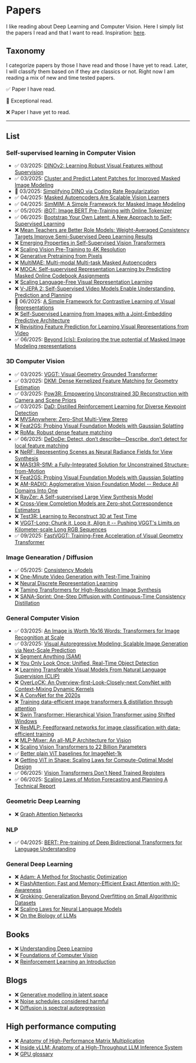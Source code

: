 # Papers
I like reading about Deep Learning and Computer Vision. Here I simply list the papers I read and that I want to read. Inspiration: [here](https://github.com/fregu856/papers).

## Taxonomy
I categorize papers by those I have read and those I have yet to read. Later, I will classify them based on if they are classics or not. Right now I am reading a mix of new and time tested papers.

✅ Paper I have read.

🚀 Exceptional read.

❌ Paper I have yet to read.

----

## List

### Self-supervised learning in Computer Vision
* ✅ 03/2025: [DINOv2: Learning Robust Visual Features without Supervision](https://arxiv.org/abs/2304.07193)
* ✅ 03/2025: [Cluster and Predict Latent Patches for Improved Masked Image Modeling](https://arxiv.org/abs/2502.08769)
* 🚀 03/2025: [Simplifying DINO via Coding Rate Regularization](https://arxiv.org/abs/2502.10385)
* ✅ 04/2025: [Masked Autoencoders Are Scalable Vision Learners](https://arxiv.org/abs/2111.06377)
* ✅ 04/2025: [SimMIM: A Simple Framework for Masked Image Modeling](https://arxiv.org/abs/2111.09886)
* ✅ 05/2025: [iBOT: Image BERT Pre-Training with Online Tokenizer](https://arxiv.org/abs/2111.07832)
* ✅ 06/2025: [Bootstrap Your Own Latent: A New Approach to Self-Supervised Learning](https://arxiv.org/abs/2006.07733)
* ❌ [Mean Teachers are Better Role Models: Weight-Averaged Consistency Targets Improve Semi-Supervised Deep Learning Results](https://arxiv.org/abs/1703.01780)
* ❌ [Emerging Properties in Self-Supervised Vision Transformers](https://openaccess.thecvf.com/content/ICCV2021/html/Caron_Emerging_Properties_in_Self-Supervised_Vision_Transformers_ICCV_2021_paper.html)
* ❌ [Scaling Vision Pre-Training to 4K Resolution](https://arxiv.org/abs/2503.19903v1)
* ❌ [Generative Pretraining from Pixels](https://cdn.openai.com/papers/Generative_Pretraining_from_Pixels_V2.pdf)
* ❌ [MultiMAE: Multi-modal Multi-task Masked Autoencoders](https://arxiv.org/abs/2204.01678)
* ❌ [MOCA: Self-supervised Representation Learning by Predicting Masked Online Codebook Assignments](https://arxiv.org/abs/2307.09361)
* ❌ [Scaling Language-Free Visual Representation Learning](https://arxiv.org/abs/2504.01017)
* ❌ [V-JEPA 2: Self-Supervised Video Models Enable Understanding, Prediction and Planning](https://arxiv.org/abs/2506.09985)
* 🚀 06/2025: [A Simple Framework for Contrastive Learning of Visual Representations](https://arxiv.org/abs/2002.05709)
* ❌ [Self-Supervised Learning from Images with a Joint-Embedding Predictive Architecture](https://arxiv.org/pdf/2301.08243)
* ❌ [Revisiting Feature Prediction for Learning Visual Representations from Video](https://arxiv.org/abs/2404.08471)
* ✅ 06/2025: [Beyond [cls]: Exploring the true potential of Masked Image Modeling representations](https://arxiv.org/abs/2412.03215)


### 3D Computer Vision
* ✅ 03/2025: [VGGT: Visual Geometry Grounded Transformer](https://arxiv.org/abs/2503.11651)
* ✅ 03/2025: [DKM: Dense Kernelized Feature Matching for Geometry Estimation](https://arxiv.org/abs/2202.00667)
* ✅ 03/2025: [Pow3R: Empowering Unconstrained 3D Reconstruction with Camera and Scene Priors](https://arxiv.org/abs/2503.17316)
* ✅ 03/2025: [DaD: Distilled Reinforcement Learning for Diverse Keypoint Detection](https://arxiv.org/abs/2503.07347)
* ❌ [MVSAnywhere: Zero-Shot Multi-View Stereo](https://nianticlabs.github.io/mvsanywhere/resources/MVSAnywhere.pdf)
* ❌ [Feat2GS: Probing Visual Foundation Models with Gaussian Splatting](https://arxiv.org/abs/2412.09606)
* ❌ [RoMa: Robust dense feature matching](https://arxiv.org/abs/2305.15404)
* ✅ 06/2025: [DeDoDe: Detect, don’t describe—Describe, don’t detect for local feature matching](https://arxiv.org/abs/2308.08479)
* ❌ [NeRF: Representing Scenes as Neural Radiance Fields for View Synthesis](https://arxiv.org/abs/2003.08934)
* ❌ [MASt3R-SfM: a Fully-Integrated Solution for Unconstrained Structure-from-Motion](https://arxiv.org/abs/2409.19152)
* ❌ [Feat2GS: Probing Visual Foundation Models with Gaussian Splatting](https://arxiv.org/abs/2412.09606)
* ❌ [AM-RADIO: Agglomerative Vision Foundation Model -- Reduce All Domains Into One](https://arxiv.org/abs/2312.06709)
* ❌ [RayZer: A Self-supervised Large View Synthesis Model](https://arxiv.org/abs/2505.00702)
* ❌ [Cross-View Completion Models are Zero-shot Correspondence Estimators](https://arxiv.org/abs/2412.09072)
* ❌ [Test3R: Learning to Reconstruct 3D at Test Time](https://arxiv.org/abs/2506.13750)
* ❌ [VGGT-Long: Chunk it, Loop it, Align it -- Pushing VGGT's Limits on Kilometer-scale Long RGB Sequences](https://arxiv.org/abs/2507.16443)
* ✅ 09/2025: [FastVGGT: Training-Free Acceleration of Visual Geometry Transformer](https://arxiv.org/abs/2509.02560)

### Image Genearation / Diffusion
* ✅ 05/2025: [Consistency Models](https://arxiv.org/abs/2303.01469)
* ❌ [One-Minute Video Generation with Test-Time Training](https://arxiv.org/abs/2504.05298)
* ❌ [Neural Discrete Representation Learning](https://arxiv.org/abs/1711.00937)
* ❌ [Taming Transformers for High-Resolution Image Synthesis](https://arxiv.org/abs/2012.09841)
* ❌ [SANA-Sprint: One-Step Diffusion with Continuous-Time Consistency Distillation](https://arxiv.org/pdf/2503.09641)

### General Computer Vision
* ✅ 03/2025: [An Image is Worth 16x16 Words: Transformers for Image Recognition at Scale](https://arxiv.org/abs/2010.11929)
* ✅ 03/2025: [Visual Autoregressive Modeling: Scalable Image Generation via Next-Scale Prediction](https://arxiv.org/abs/2404.02905)
* ❌ [Segment Anything (SAM)](https://arxiv.org/abs/2304.02643)
* ❌ [You Only Look Once: Unified, Real-Time Object Detection](https://arxiv.org/abs/1506.02640)
* ❌ [Learning Transferable Visual Models From Natural Language Supervision (CLIP)](https://arxiv.org/abs/2103.00020)
* ❌ [OverLoCK: An Overview-first-Look-Closely-next ConvNet with Context-Mixing Dynamic Kernels](https://arxiv.org/abs/2502.20087v2)
* ❌ [A ConvNet for the 2020s](https://arxiv.org/abs/2201.03545)
* ❌ [Training data-efficient image transformers & distillation through attention](https://arxiv.org/abs/2012.12877)
* ❌ [Swin Transformer: Hierarchical Vision Transformer using Shifted Windows](https://arxiv.org/abs/2103.14030)
* ❌ [ResMLP: Feedforward networks for image classification with data-efficient training](https://arxiv.org/abs/2105.03404)
* ❌ [MLP-Mixer: An all-MLP Architecture for Vision](https://arxiv.org/pdf/2105.01601)
* ❌ [Scaling Vision Transformers to 22 Billion Parameters](https://arxiv.org/abs/2302.05442)
* ✅ [Better plain ViT baselines for ImageNet-1k](https://arxiv.org/pdf/2205.01580)
* ❌ [Getting ViT in Shape: Scaling Laws for Compute-Optimal Model Design](https://proceedings.neurips.cc/paper_files/paper/2023/file/3504a4fa45685d668ce92797fbbf1895-Paper-Conference.pdf)
* ✅ 06/2025: [Vision Transformers Don't Need Trained Registers](https://www.arxiv.org/abs/2506.08010)
* ✅ 06/2025: [Scaling Laws of Motion Forecasting and Planning A Technical Report](https://arxiv.org/pdf/2506.08228)

### Geometric Deep Learning
* ❌ [Graph Attention Networks](https://arxiv.org/abs/1710.10903)

### NLP 
* ✅ 04/2025: [BERT: Pre-training of Deep Bidirectional Transformers for Language Understanding](https://arxiv.org/abs/1810.04805)

### General Deep Learning 
* ❌ [Adam: A Method for Stochastic Optimization](https://arxiv.org/abs/1412.6980)
* ❌ [FlashAttention: Fast and Memory-Efficient Exact Attention with IO-Awareness](https://arxiv.org/abs/2205.14135)
* ❌ [Grokking: Generalization Beyond Overfitting on Small Algorithmic Datasets](https://arxiv.org/abs/2201.02177)
* ❌ [Scaling Laws for Neural Language Models](https://arxiv.org/abs/2001.08361)
* ❌ [On the Biology of LLMs](https://transformer-circuits.pub/2025/attribution-graphs/biology.html)
 
## Books
* ❌ [Understanding Deep Learning](https://udlbook.github.io/udlbook/)
* ❌ [Foundations of Computer Vision](https://visionbook.mit.edu/taxonomy.html#helmholtz-perception-as-inference)
* ❌ [Reinforcement Learning an Introduction](http://incompleteideas.net/book/RLbook2020.pdf)

## Blogs
* ❌ [Generative modelling in latent space](https://sander.ai/2025/04/15/latents.html)
* ❌ [Noise schedules considered harmful](https://sander.ai/2024/06/14/noise-schedules.html)
* ❌ [Diffusion is spectral autoregression](https://sander.ai/2024/09/02/spectral-autoregression.html)

## High performance computing
* ❌ [Anatomy of High-Performance Matrix Multiplication](https://www.cs.utexas.edu/~flame/pubs/GotoTOMS_revision.pdf)
* ❌ [Inside vLLM: Anatomy of a High-Throughput LLM Inference System](https://www.aleksagordic.com/blog/vllm)
* ❌ [GPU glossary](https://modal.com/gpu-glossary)
